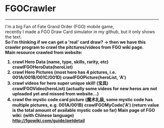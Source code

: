 # FGOCrawler
---
I'm a big Fan of Fate Grand Order (FGO) mobile game, <br/>
recently I made a FGO Draw Card simulator in my github, but it only shows the text.<br/>
<b />
So I'm thinking if we can get a 'real' card draw? -> then we have this crawler program to crawl the pitctures/videos from FGO wiki page.
<br/>
Main resource crawled from website:
1. crawl Hero Data (name, type, skills, rarity, etc)
crawlFGOHeroData(heroList)
2. crawl Hero Pictures (most hero has 4 pictures, i.e. 001A/001B/001C/001D)
crawlFGOPicture(heroList, 'A')
3. crawl videos for hero super unique skill! (宝具)
crawlFGOVideo(heroList)
(actually some videos for new heros are not uploaded yet and missed from website...)
4. crawl the mystic code card picture (魔术礼装, some mystic code has multiple pictures, e.g. 001A/001B)
crawlFGOMyCode('A')
(return value is the total amount of available mystic code so far)
Main page of FGO wiki: (with Chinese language)<br/>
http://fgowiki.com/guide/petdetail

